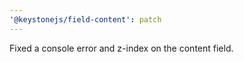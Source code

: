 ```yaml
---
'@keystonejs/field-content': patch
---
```


Fixed a console error and z-index on the content field.
